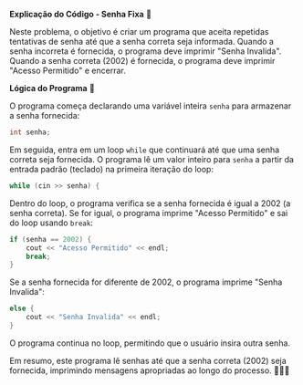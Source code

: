 **Explicação do Código - Senha Fixa** 🔐

Neste problema, o objetivo é criar um programa que aceita repetidas tentativas de senha até que a senha correta seja informada. Quando a senha incorreta é fornecida, o programa deve imprimir "Senha Invalida". Quando a senha correta (2002) é fornecida, o programa deve imprimir "Acesso Permitido" e encerrar.

**Lógica do Programa** 🤔

O programa começa declarando uma variável inteira `senha` para armazenar a senha fornecida:

```cpp
int senha;
```

Em seguida, entra em um loop `while` que continuará até que uma senha correta seja fornecida. O programa lê um valor inteiro para `senha` a partir da entrada padrão (teclado) na primeira iteração do loop:

```cpp
while (cin >> senha) {
```

Dentro do loop, o programa verifica se a senha fornecida é igual a 2002 (a senha correta). Se for igual, o programa imprime "Acesso Permitido" e sai do loop usando `break`:

```cpp
if (senha == 2002) {
    cout << "Acesso Permitido" << endl;
    break;
}
```

Se a senha fornecida for diferente de 2002, o programa imprime "Senha Invalida":

```cpp
else {
    cout << "Senha Invalida" << endl;
}
```

O programa continua no loop, permitindo que o usuário insira outra senha.

Em resumo, este programa lê senhas até que a senha correta (2002) seja fornecida, imprimindo mensagens apropriadas ao longo do processo. 🔐✅🚫